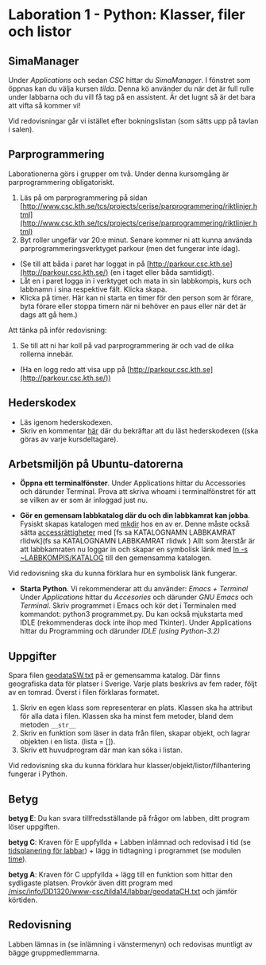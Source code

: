 # Laboration 1 - Python: Klasser, filer och listor
## SimaManager
Under _Applications_ och sedan _CSC_ hittar du _SimaManager_. I fönstret som öppnas kan du välja kursen _tilda_. Denna kö använder du när det är full rulle under labbarna och du vill få tag på en assistent. Är det lugnt så är det bara att vifta så kommer vi!

Vid redovisningar går vi istället efter bokningslistan (som sätts upp på tavlan i salen).

## Parprogrammering
Laborationerna görs i grupper om två. Under denna kursomgång är parprogrammering obligatoriskt.

1. Läs på om parprogrammering på sidan [http://www.csc.kth.se/tcs/projects/cerise/parprogrammering/riktlinjer.html](http://www.csc.kth.se/tcs/projects/cerise/parprogrammering/riktlinjer.html)
2. Byt roller ungefär var 20:e minut. Senare kommer ni att kunna använda parprogrammeringsverktyget parkour (men det fungerar inte idag).
  * (Se till att båda i paret har loggat in på [http://parkour.csc.kth.se](http://parkour.csc.kth.se/) (en i taget eller båda samtidigt).
  * Låt en i paret logga in i verktyget och mata in sin labbkompis, kurs och labbnamn i sina respektive fält. Klicka skapa.
  * Klicka på timer. Här kan ni starta en timer för den person som är förare, byta förare eller stoppa timern när ni behöver en paus eller när det är dags att gå hem.)

Att tänka på inför redovisning:

1. Se till att ni har koll på vad parprogrammering är och vad de olika rollerna innebär.
  * (Ha en logg redo att visa upp på [http://parkour.csc.kth.se](http://parkour.csc.kth.se/))

## Hederskodex
* Läs igenom hederskodexen.
* Skriv en kommentar [här](https://www.kth.se/social/course/DD1320/subgroup/tilda14/page/bekrafta-att-du-last-hederskodex/) där du bekräftar att du läst hederskodexen ((ska göras av varje kursdeltagare).

## Arbetsmiljön på Ubuntu-datorerna

* **Öppna ett terminalfönster**.
Under Applications hittar du Accessories och därunder Terminal. Prova att skriva whoami i terminalfönstret för att se vilken av er som är inloggad just nu.

* **Gör en gemensam labbkatalog där du och din labbkamrat kan jobba**.
Fysiskt skapas katalogen med [mkdir](http://en.wikipedia.org/wiki/Mkdir) hos en av er. Denne måste också sätta [accessrättigheter](http://en.wikipedia.org/wiki/Andrew_File_System) med
  [fs sa KATALOGNAMN LABBKAMRAT rlidwk](fs sa KATALOGNAMN LABBKAMRAT rlidwk )
Allt som återstår är att labbkamraten nu loggar in och skapar en symbolisk länk med
  [ln -s ~LABBKOMPIS/KATALOG](http://en.wikipedia.org/wiki/Symbolic_link#POSIX_and_Unix-like_operating_systems)
till den gemensamma katalogen.

Vid redovisning ska du kunna förklara hur en symbolisk länk fungerar.

* **Starta Python**.
Vi rekommenderar att du använder: _Emacs + Terminal_
Under _Applications_ hittar du _Accesories_ och därunder _GNU Emacs_ och _Terminal_. Skriv programmet i Emacs och kör det i Terminalen med kommandot: python3 programmet.py. Du kan också mjukstarta med IDLE (rekommenderas dock inte ihop med Tkinter). Under Applications hittar du Programming och därunder _IDLE (using Python-3.2)_

## Uppgifter
Spara filen [geodataSW.txt](http://www.csc.kth.se/utbildning/kth/kurser/DD1320/tilda14/labbar/geodataSW.txt) på er gemensamma katalog. Där finns geografiska data för platser i Sverige. Varje plats beskrivs av fem rader, följt av en tomrad. Överst i filen förklaras formatet.

1. Skriv en egen klass som representerar en plats. Klassen ska ha attribut för alla data i filen. Klassen ska ha minst fem metoder, bland dem metoden `__str__`
2. Skriv en funktion som läser in data från filen, skapar objekt, och lagrar objekten i en lista. (lista = []).
3. Skriv ett huvudprogram där man kan söka i listan.

Vid redovisning ska du kunna förklara hur klasser/objekt/listor/filhantering fungerar i Python.

## Betyg
**betyg E**: Du kan svara tillfredsställande på frågor om labben, ditt program löser uppgiften.

**betyg C**: Kraven för E uppfyllda + Labben inlämnad och redovisad i tid (se [tidsplanering för labbar](https://www.kth.se/social/course/DD1320/subgroup/tilda14/page/laborationer-88/)) + lägg in tidtagning i programmet  (se modulen [time](https://docs.python.org/3/library/time.html)).

**betyg A**: Kraven för C uppfyllda + lägg till en funktion som hittar den sydligaste platsen. Provkör även ditt program med [/misc/info/DD1320/www-csc/tilda14/labbar/geodataCH.txt](http://www.csc.kth.se/utbildning/kth/kurser/DD1320/tilda14/labbar/geodataCH.txt) och jämför körtiden.

## Redovisning
Labben lämnas in (se inlämning i vänstermenyn) och redovisas muntligt av bägge gruppmedlemmarna.
